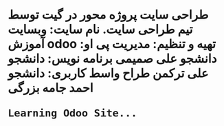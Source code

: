 <html>
  <body>
    <h1>
      طراحی سایت پروژه محور در گیت توسط تیم طراحی سایت.
      نام سایت: وبسایت آموزش odoo
      تهیه و تنظیم:
      مدیریت پی او: دانشجو علی صمیمی
      برنامه نویس: دانشجو علی ترکمن
      طراح واسط کاربری: دانشجو احمد جامه بزرگی

    Learning Odoo Site...
   
  </body>
</html>
